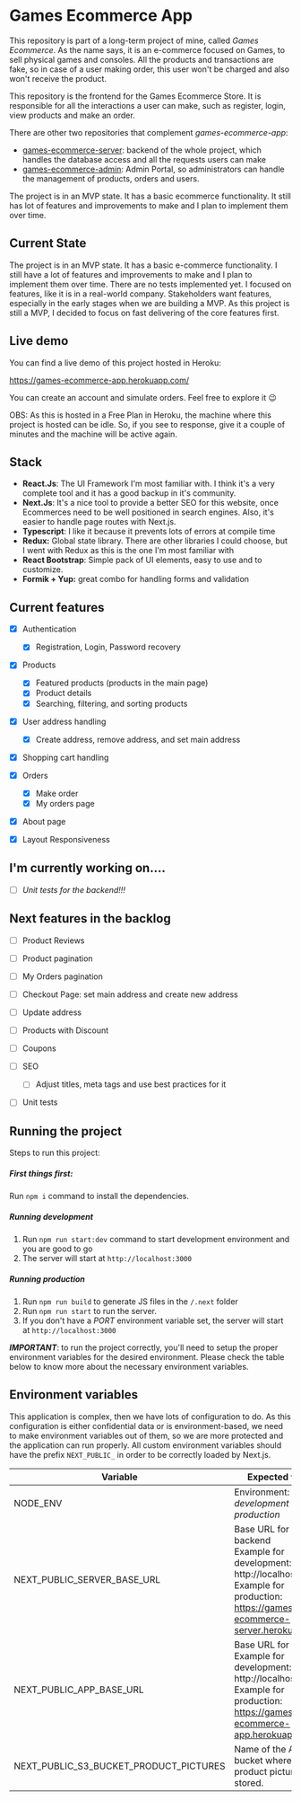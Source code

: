 # Games Ecommerce App
This repository is part of a long-term project of mine, called *Games Ecommerce*.
As the name says, it is an e-commerce focused on Games, to sell physical games and consoles.
All the products and transactions are fake, so in case of a user making order, this user won't be charged and also won't receive the product.

This repository is the frontend for the Games Ecommerce Store. It is responsible for all the interactions a user can make, such as register, login, view products and make an order.

There are other two repositories that complement *games-ecommerce-app*:

- [games-ecommerce-server](https://github.com/vitorbraga/games-ecommerce-server): backend of the whole project, which handles the database access and all the requests users can make
- [games-ecommerce-admin](https://github.com/vitorbraga/games-ecommerce-admin): Admin Portal, so administrators can handle the management of products, orders and users.

The project is in an MVP state. It has a basic ecommerce functionality. It still has lot of features and improvements to make and I plan to implement them over time.



## Current State

The project is in an MVP state. It has a basic e-commerce functionality. I still have a lot of features and improvements to make and I plan to implement them over time.
There are no tests implemented yet. I focused on features, like it is in a real-world company. Stakeholders want features, especially in the early stages when we are building a MVP. As this project is still a MVP, I decided to focus on fast delivering of the core features first.



## Live demo

You can find a live demo of this project hosted in Heroku:

https://games-ecommerce-app.herokuapp.com/

You can create an account and simulate orders. Feel free to explore it 😉

OBS: As this is hosted in a Free Plan in Heroku, the machine where this project is hosted can be idle. So, if you see to response, give it a couple of minutes and the machine will be active again.



## Stack

- **React.Js**: The UI Framework I'm most familiar with. I think it's a very complete tool and it has a good backup in it's community.
- **Next.Js**: It's a nice tool to provide a better SEO for this website, once Ecommerces need to be well positioned in search engines. Also, it's easier to handle page routes with Next.js.
- **Typescript**: I like it because it prevents lots of errors at compile time
- **Redux:** Global state library. There are other libraries I could choose, but I went with Redux as this is the one I'm most familiar with
- **React Bootstrap**: Simple pack of UI elements, easy to use and to customize.
- **Formik + Yup:** great combo for handling forms and validation



## Current features

- [x] Authentication
  - [x] Registration, Login, Password recovery
- [x] Products
  - [x] Featured products (products in the main page)
  - [x] Product details
  - [x] Searching, filtering, and sorting products
- [x] User address handling
  - [x] Create address, remove address, and set main address
- [x] Shopping cart handling
- [x] Orders
  - [x] Make order
  - [x] My orders page
- [x] About page
- [x] Layout Responsiveness



## I'm currently working on....

- [ ] *Unit tests for the backend!!!*



## Next features in the backlog

- [ ] Product Reviews
- [ ] Product pagination
- [ ] My Orders pagination
- [ ] Checkout Page: set main address and create new address
- [ ] Update address
- [ ] Products with Discount
- [ ] Coupons
- [ ] SEO
  - [ ] Adjust titles, meta tags and use best practices for it
- [ ] Unit tests



## Running the project

Steps to run this project:

##### First things first:

Run `npm i` command to install the dependencies.

##### Running development

1. Run `npm run start:dev` command to start development environment and you are good to go
2. The server will start at `http://localhost:3000`

##### Running production

1. Run `npm run build` to generate JS files in the `/.next` folder
2. Run `npm run start` to run the server.
3. If you don't have a *PORT* environment variable set, the server will start at `http://localhost:3000`

***IMPORTANT***: to run the project correctly, you'll need to setup the proper environment variables for the desired environment. Please check the table below to know more about the necessary environment variables.



## Environment variables

This application is complex, then we have lots of configuration to do. As this configuration is either confidential data or is environment-based, we need to make environment variables out of them, so we are more protected and the application can run properly.
All custom environment variables should have the prefix `NEXT_PUBLIC_` in order to be correctly loaded by Next.js.

| Variable                               | Expected values                                              |
| -------------------------------------- | ------------------------------------------------------------ |
| NODE_ENV                               | Environment: *development* or *production*                   |
| NEXT_PUBLIC_SERVER_BASE_URL            | Base URL for the backend<br />Example for development:  http://localhost:4000<br />Example for production: https://games-ecommerce-server.herokuapp.com/ |
| NEXT_PUBLIC_APP_BASE_URL               | Base URL for the Store.<br />Example for development:  http://localhost:3000<br />Example for production: https://games-ecommerce-app.herokuapp.com/ |
| NEXT_PUBLIC_S3_BUCKET_PRODUCT_PICTURES | Name of the AWS S3 bucket where the product pictures are stored. |